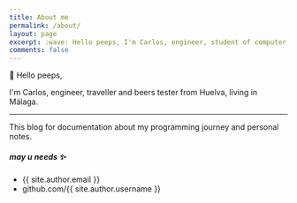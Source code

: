 ```yaml
---
title: About me
permalink: /about/
layout: page
excerpt: :wave: Hello peeps, I'm Carlos, engineer, student of computer science from Banyuwangi, living in Jogjakarta. This blog for documentation about my programming journey, running on jekyll, hosting on netlify and using my own simple theme.
comments: false
---
```


👋 Hello peeps,

I'm Carlos, engineer, traveller and beers tester from Huelva, living in Málaga.

<hr>

This blog for documentation about my programming journey and personal notes.


##### may u needs ✨

- {{ site.author.email }}
- github.com/{{ site.author.username }}
